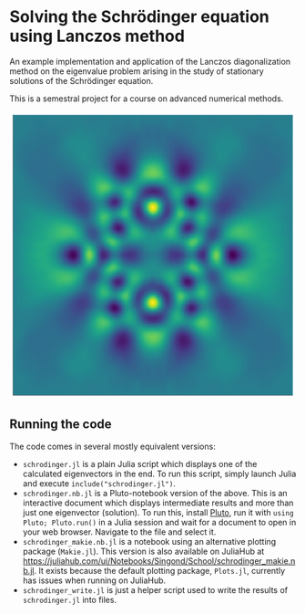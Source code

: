 Solving the Schrödinger equation using Lanczos method
=====================================================
An example implementation and application of the Lanczos diagonalization
method on the eigenvalue problem arising in the study of stationary
solutions of the Schrödinger equation.

This is a semestral project for a course on advanced numerical methods.

![Example solution](img/example.png)

Running the code
----------------
The code comes in several mostly equivalent versions:
* `schrodinger.jl` is a plain Julia script which displays one of the
  calculated eigenvectors in the end.
  To run this script, simply launch Julia and execute
  `include("schrodinger.jl")`.
* `schrodinger.nb.jl` is a Pluto-notebook version of the above.
  This is an interactive document which displays intermediate results
  and more than just one eigenvector (solution).
  To run this, install [Pluto](https://plutojl.org/), run it with
  `using Pluto; Pluto.run()` in a Julia session and wait for a document
  to open in your web browser. Navigate to the file and select it.
* `schrodinger_makie.nb.jl` is a notebook using an alternative plotting
  package (`Makie.jl`).
  This version is also available on JuliaHub at
  <https://juliahub.com/ui/Notebooks/Singond/School/schrodinger_makie.nb.jl>.
  It exists because the default plotting package, `Plots.jl`,
  currently has issues when running on JuliaHub.
* `schrodinger_write.jl` is just a helper script used to write the results
  of `schrodinger.jl` into files.
